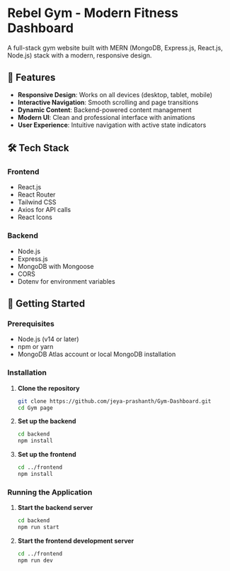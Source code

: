 # Rebel Gym - Modern Fitness Dashboard

A full-stack gym website built with MERN (MongoDB, Express.js, React.js, Node.js) stack with a modern, responsive design.

## 🚀 Features

- **Responsive Design**: Works on all devices (desktop, tablet, mobile)
- **Interactive Navigation**: Smooth scrolling and page transitions
- **Dynamic Content**: Backend-powered content management
- **Modern UI**: Clean and professional interface with animations
- **User Experience**: Intuitive navigation with active state indicators

## 🛠️ Tech Stack

### Frontend
- React.js
- React Router
- Tailwind CSS
- Axios for API calls
- React Icons

### Backend
- Node.js
- Express.js
- MongoDB with Mongoose
- CORS
- Dotenv for environment variables

## 🚀 Getting Started

### Prerequisites
- Node.js (v14 or later)
- npm or yarn
- MongoDB Atlas account or local MongoDB installation

### Installation

1. **Clone the repository**
   ```bash
   git clone https://github.com/jeya-prashanth/Gym-Dashboard.git
   cd Gym page
   ```

2. **Set up the backend**
   ```bash
   cd backend
   npm install
   ```

3. **Set up the frontend**
   ```bash
   cd ../frontend
   npm install
   ```

### Running the Application

1. **Start the backend server**
   ```bash
   cd backend
   npm run start
   ```

2. **Start the frontend development server**
   ```bash
   cd ../frontend
   npm run dev
   ```

